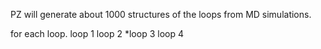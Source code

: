 PZ will generate about 1000 structures of the loops from MD simulations.

for each loop.
    loop 1
    loop 2
    *loop 3
    loop 4

